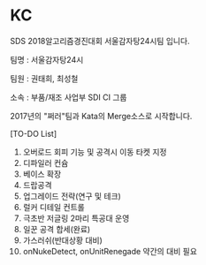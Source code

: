 # KC
SDS 2018알고리즘경진대회 서울감자탕24시팀 입니다.


팀명 : 서울감자탕24시

팀원 : 권태희, 최성철

소속 : 부품/재조 사업부 SDI CI 그룹


2017년의 "쩌러"팀과 Kata의 Merge소스로 시작합니다.


[TO-DO List]
1. 오버로드 회피 기능 및 공격시 이동 타켓 지정
2. 디파일러 컨슘
3. 베이스 확장
4. 드랍공격
5. 업그레이드 전략(연구 및 테크)
6. 럴커 디테일 컨트롤
7. 극초반 저글링 2마리 특공대 운영
8. 일꾼 공격 합세(완료)
9. 가스러쉬(반대상황 대비)
10. onNukeDetect, onUnitRenegade 약간의 대비 필요


